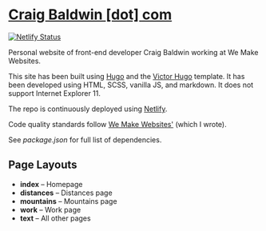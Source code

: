 # [Craig Baldwin [dot] com](https://craigbaldwin.com)

[![Netlify Status](https://api.netlify.com/api/v1/badges/a84b60d8-a9e3-451a-bc1c-1cf156b7b85f/deploy-status)](https://app.netlify.com/sites/tender-shaw-bc6f22/deploys)

Personal website of front-end developer Craig Baldwin working at We Make Websites.

This site has been built using [Hugo](https://gohugo.io/) and the [Victor Hugo](https://github.com/netlify-templates/victor-hugo) template. It has been developed using HTML, SCSS, vanilla JS, and markdown. It does not support Internet Explorer 11.

The repo is continuously deployed using [Netlify](https://www.netlify.com/).

Code quality standards follow [We Make Websites'](https://github.com/we-make-websites/wmw-coding-guidelines) (which I wrote).

See _package.json_ for full list of dependencies.

## Page Layouts

* **index** – Homepage
* **distances** – Distances page
* **mountains** – Mountains page
* **work** – Work page
* **text** – All other pages

